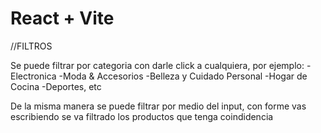 # React + Vite
//FILTROS

Se puede filtrar por categoria con darle click a cualquiera, por ejemplo:
-Electronica
-Moda & Accesorios
-Belleza y Cuidado Personal
-Hogar de Cocina
-Deportes, etc

De la misma manera se puede filtrar por medio del input, con forme vas escribiendo se va filtrado los productos que tenga coindidencia

